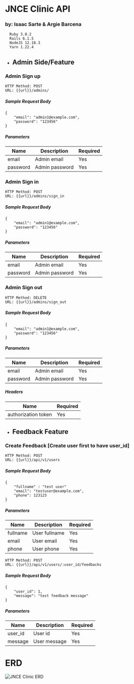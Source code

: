 # JNCE Clinic API
### by: Isaac Sarte & Argie Barcena

```
  Ruby 3.0.2
  Rails 6.1.5
  NodeJS 12.18.3
  Yarn 1.22.4
```

* ## **Admin Side/Feature**

### Admin Sign up
```
HTTP Method: POST
URL: {{url}}/admins/
```

##### Sample Request Body

```
{
    "email": "admin1@example.com",
    "password": "123456"
}
```

##### Parameters

Name | Description | Required | 
--- | --- | --- | 
email | Admin email | Yes |
password | Admin password | Yes |

### Admin Sign in
```
HTTP Method: POST
URL: {{url}}/admins/sign_in
```

##### Sample Request Body

```
{
    "email": "admin1@example.com",
    "password": "123456"
}
```

##### Parameters

Name | Description | Required | 
--- | --- | --- | 
email | Admin email | Yes |
password | Admin password | Yes |

### Admin Sign out
```
HTTP Method: DELETE
URL: {{url}}/admins/sign_out
```

##### Sample Request Body

```
{
    "email": "admin1@example.com",
    "password": "123456"
}
```

##### Parameters

Name | Description | Required | 
--- | --- | --- | 
email | Admin email | Yes |
password | Admin password | Yes |

##### Headers

Name | Required | 
--- | --- | 
authorization token | Yes |

* ## **Feedback Feature**

### Create Feedback [Create user first to have user_id]

```
HTTP Method: POST
URL: {{url}}/api/v1/users
```

##### Sample Request Body

```
{
    "fullname" : "test user"
    "email": "testuser@example.com",
    "phone": 123123
}
```

##### Parameters

Name | Description | Required | 
--- | --- | --- | 
fullname | User fullname | Yes |
email | User email | Yes |
phone | User phone | Yes |

```
HTTP Method: POST
URL: {{url}}/api/v1/users/:user_id/feedbacks
```

##### Sample Request Body

```
{
    "user_id": 1,
    "message": "test feedback message"
}
```

##### Parameters

Name | Description | Required | 
--- | --- | --- | 
user_id | User id | Yes |
message | User message | Yes |

# ERD
![JNCE Clinic ERD](https://user-images.githubusercontent.com/82153590/160265089-539c5e4e-9125-47a3-a0f6-d6b9b84dce06.png)
